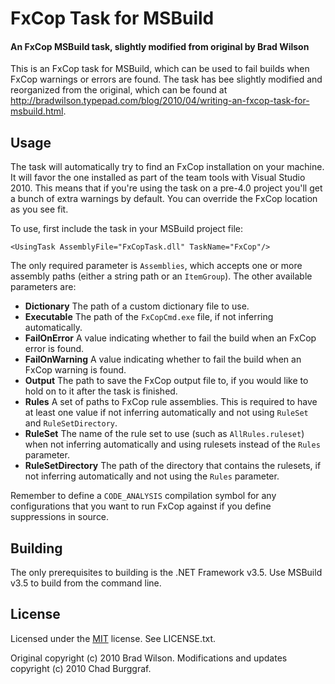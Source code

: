 # FxCop Task for MSBuild
#### An FxCop MSBuild task, slightly modified from original by Brad Wilson

This is an FxCop task for MSBuild, which can be used to fail builds when FxCop warnings or errors are found. The task has bee slightly modified and reorganized from the original, which can be found at <http://bradwilson.typepad.com/blog/2010/04/writing-an-fxcop-task-for-msbuild.html>.

## Usage

The task will automatically try to find an FxCop installation on your machine. It will favor the one installed as part of the team tools with Visual Studio 2010. This means that if you're using the task on a pre-4.0 project you'll get a bunch of extra warnings by default. You can override the FxCop location as you see fit.

To use, first include the task in your MSBuild project file:

    <UsingTask AssemblyFile="FxCopTask.dll" TaskName="FxCop"/>

The only required parameter is `Assemblies`, which accepts one or more assembly paths (either a string path or an `ItemGroup`). The other available parameters are:

  - **Dictionary** The path of a custom dictionary file to use.
  - **Executable** The path of the `FxCopCmd.exe` file, if not inferring automatically.
  - **FailOnError** A value indicating whether to fail the build when an FxCop error is found.
  - **FailOnWarning** A value indicating whether to fail the build when an FxCop warning is found.
  - **Output** The path to save the FxCop output file to, if you would like to hold on to it after the task is finished.
  - **Rules** A set of paths to FxCop rule assemblies. This is required to have at least one value if not inferring automatically and not using `RuleSet` and `RuleSetDirectory`.
  - **RuleSet** The name of the rule set to use (such as `AllRules.ruleset`) when not inferring automatically and using rulesets instead of the `Rules` parameter.
  - **RuleSetDirectory** The path of the directory that contains the rulesets, if not inferring automatically and not using the `Rules` parameter.

Remember to define a `CODE_ANALYSIS` compilation symbol for any configurations that you want to run FxCop against if you define suppressions in source.

## Building

The only prerequisites to building is the .NET Framework v3.5. Use MSBuild v3.5 to build from the command line.

## License

Licensed under the [MIT](http://www.opensource.org/licenses/mit-license.html) license. See LICENSE.txt.

Original copyright (c) 2010 Brad Wilson. Modifications and updates copyright (c) 2010 Chad Burggraf.
